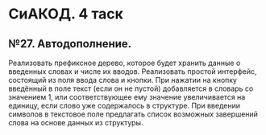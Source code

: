 # СиАКОД. 4 таск
## №27. Автодополнение.
Реализовать префиксное дерево, которое будет хранить данные о введенных словах и числе их вводов. Реализовать простой интерфейс, состоящий из поля ввода слова и кнопки. При нажатии на кнопку введённый в поле текст (если он не пустой) добавляется в словарь со значением 1, или соответствующее ему значение увеличивается на единицу, если слово уже содержалось в структуре. При введении символов в текстовое поле предлагать список возможных завершений слова на основе данных из структуры.